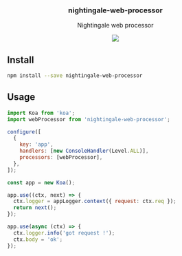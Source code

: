 <h3 align="center">
  nightingale-web-processor
</h3>

<p align="center">
  Nightingale web processor
</p>

<p align="center">
  <a href="https://npmjs.org/package/nightingale-web-processor"><img src="https://img.shields.io/npm/v/nightingale-web-processor.svg?style=flat-square"></a>
</p>

## Install

```bash
npm install --save nightingale-web-processor
```

## Usage

```js
import Koa from 'koa';
import webProcessor from 'nightingale-web-processor';

configure([
  {
    key: 'app',
    handlers: [new ConsoleHandler(Level.ALL)],
    processors: [webProcessor],
  },
]);

const app = new Koa();

app.use((ctx, next) => {
  ctx.logger = appLogger.context({ request: ctx.req });
  return next();
});

app.use(async (ctx) => {
  ctx.logger.info('got request !');
  ctx.body = 'ok';
});
```
